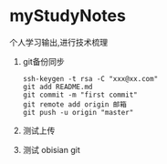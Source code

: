 # myStudyNotes
个人学习输出,进行技术梳理

1. git备份同步

   ```
   ssh-keygen -t rsa -C "xxx@xx.com" 
   git add README.md 
   git commit -m "first commit" 
   git remote add origin 邮箱 
   git push -u origin "master"
   ```
   
2. 测试上传
3. 测试 obisian git